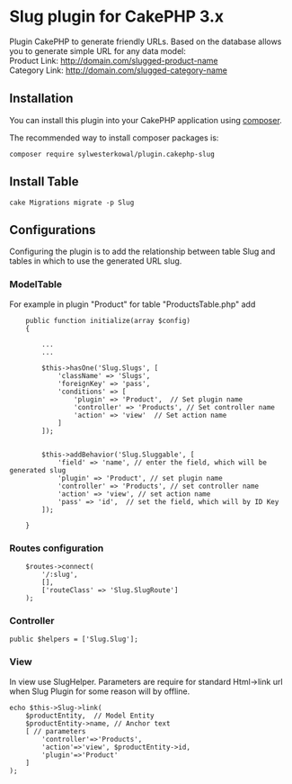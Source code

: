 # Slug plugin for CakePHP 3.x

Plugin CakePHP to generate friendly URLs. Based on the database allows you to generate simple URL for any data model:<br/>
Product Link: http://domain.com/slugged-product-name</br>
Category Link: http://domain.com/slugged-category-name

## Installation

You can install this plugin into your CakePHP application using [composer](http://getcomposer.org).

The recommended way to install composer packages is:

```
composer require sylwesterkowal/plugin.cakephp-slug
```

## Install Table

```
cake Migrations migrate -p Slug
```

## Configurations

Configuring the plugin is to add the relationship between table Slug and tables in which to use the generated URL slug.

### ModelTable

For example in plugin "Product" for table "ProductsTable.php" add

```
    public function initialize(array $config)
    {

        ...
        ...

        $this->hasOne('Slug.Slugs', [
            'className' => 'Slugs',
            'foreignKey' => 'pass',
            'conditions' => [
                'plugin' => 'Product',  // Set plugin name
                'controller' => 'Products', // Set controller name
                'action' => 'view'  // Set action name
            ]
        ]);


        $this->addBehavior('Slug.Sluggable', [
            'field' => 'name', // enter the field, which will be generated slug
            'plugin' => 'Product', // set plugin name
            'controller' => 'Products', // set controller name
            'action' => 'view', // set action name
            'pass' => 'id',  // set the field, which will by ID Key
        ]);

    }
```

### Routes configuration

```
    $routes->connect(
        '/:slug',
        [],
        ['routeClass' => 'Slug.SlugRoute']
    );
```

### Controller

```
public $helpers = ['Slug.Slug'];
```

### View

In view use SlugHelper.
Parameters are require for standard Html->link url when Slug Plugin for some reason will by offline.

```
echo $this->Slug->link(
    $productEntity,  // Model Entity
    $productEntity->name, // Anchor text
    [ // parameters
        'controller'=>'Products',
        'action'=>'view', $productEntity->id,
        'plugin'=>'Product'
    ]
);

```
